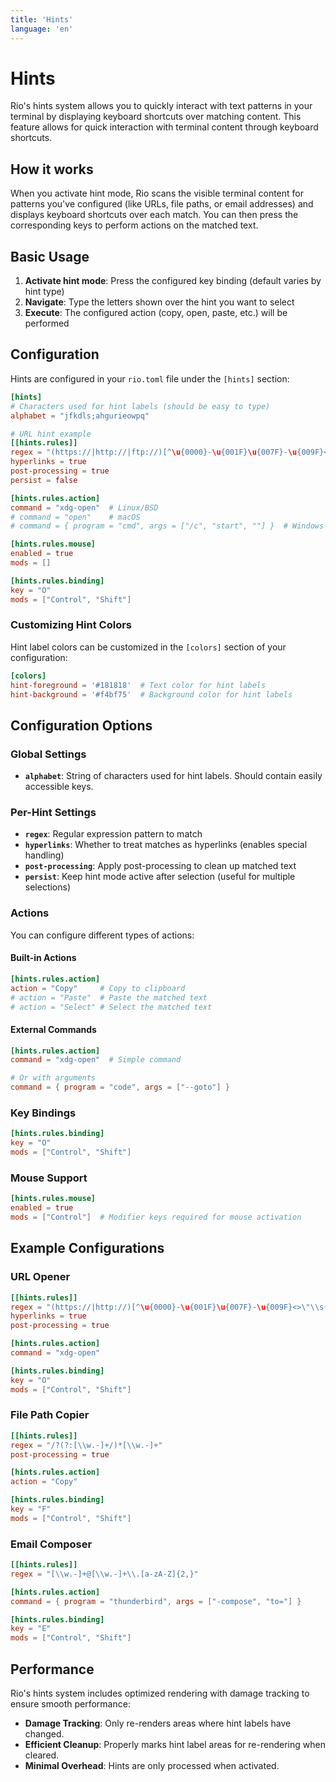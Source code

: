 ```yaml
---
title: 'Hints'
language: 'en'
---
```


# Hints

Rio's hints system allows you to quickly interact with text patterns in your terminal by displaying keyboard shortcuts over matching content. This feature allows for quick interaction with terminal content through keyboard shortcuts.

## How it works

When you activate hint mode, Rio scans the visible terminal content for patterns you've configured (like URLs, file paths, or email addresses) and displays keyboard shortcuts over each match. You can then press the corresponding keys to perform actions on the matched text.

## Basic Usage

1. **Activate hint mode**: Press the configured key binding (default varies by hint type)
2. **Navigate**: Type the letters shown over the hint you want to select
3. **Execute**: The configured action (copy, open, paste, etc.) will be performed

## Configuration

Hints are configured in your `rio.toml` file under the `[hints]` section:

```toml
[hints]
# Characters used for hint labels (should be easy to type)
alphabet = "jfkdls;ahgurieowpq"

# URL hint example
[[hints.rules]]
regex = "(https://|http://|ftp://)[^\u{0000}-\u{001F}\u{007F}-\u{009F}<>\"\\s{-}\\^⟨⟩`\\\\]+"
hyperlinks = true
post-processing = true
persist = false

[hints.rules.action]
command = "xdg-open"  # Linux/BSD
# command = "open"    # macOS  
# command = { program = "cmd", args = ["/c", "start", ""] }  # Windows

[hints.rules.mouse]
enabled = true
mods = []

[hints.rules.binding]
key = "O"
mods = ["Control", "Shift"]
```

### Customizing Hint Colors

Hint label colors can be customized in the `[colors]` section of your configuration:

```toml
[colors]
hint-foreground = '#181818'  # Text color for hint labels
hint-background = '#f4bf75'  # Background color for hint labels
```

## Configuration Options

### Global Settings

- **`alphabet`**: String of characters used for hint labels. Should contain easily accessible keys.

### Per-Hint Settings

- **`regex`**: Regular expression pattern to match
- **`hyperlinks`**: Whether to treat matches as hyperlinks (enables special handling)
- **`post-processing`**: Apply post-processing to clean up matched text
- **`persist`**: Keep hint mode active after selection (useful for multiple selections)

### Actions

You can configure different types of actions:

#### Built-in Actions
```toml
[hints.rules.action]
action = "Copy"     # Copy to clipboard
# action = "Paste"  # Paste the matched text
# action = "Select" # Select the matched text
```

#### External Commands
```toml
[hints.rules.action]
command = "xdg-open"  # Simple command

# Or with arguments
command = { program = "code", args = ["--goto"] }
```

### Key Bindings

```toml
[hints.rules.binding]
key = "O"
mods = ["Control", "Shift"]
```

### Mouse Support

```toml
[hints.rules.mouse]
enabled = true
mods = ["Control"]  # Modifier keys required for mouse activation
```

## Example Configurations

### URL Opener
```toml
[[hints.rules]]
regex = "(https://|http://)[^\u{0000}-\u{001F}\u{007F}-\u{009F}<>\"\\s{-}\\^⟨⟩`\\\\]+"
hyperlinks = true
post-processing = true

[hints.rules.action]
command = "xdg-open"

[hints.rules.binding]
key = "O"
mods = ["Control", "Shift"]
```

### File Path Copier
```toml
[[hints.rules]]
regex = "/?(?:[\\w.-]+/)*[\\w.-]+"
post-processing = true

[hints.rules.action]
action = "Copy"

[hints.rules.binding]
key = "F"
mods = ["Control", "Shift"]
```

### Email Composer
```toml
[[hints.rules]]
regex = "[\\w.-]+@[\\w.-]+\\.[a-zA-Z]{2,}"

[hints.rules.action]
command = { program = "thunderbird", args = ["-compose", "to="] }

[hints.rules.binding]
key = "E"
mods = ["Control", "Shift"]
```

## Performance

Rio's hints system includes optimized rendering with damage tracking to ensure smooth performance:

- **Damage Tracking**: Only re-renders areas where hint labels have changed.
- **Efficient Cleanup**: Properly marks hint label areas for re-rendering when cleared.
- **Minimal Overhead**: Hints are only processed when activated.
